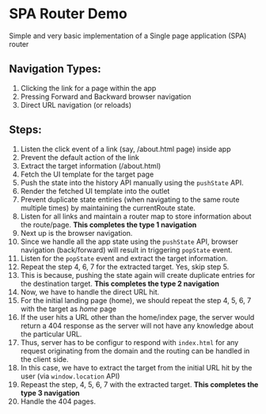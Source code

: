 # SPA Router Demo

Simple and very basic implementation of a Single page application (SPA) router

## Navigation Types:

1. Clicking the link for a page within the app
2. Pressing Forward and Backward browser navigation
3. Direct URL navigation (or reloads)

## Steps:

1. Listen the click event of a link (say, /about.html page) inside app
2. Prevent the default action of the link
3. Extract the target information (/about.html)
4. Fetch the UI template for the target page
5. Push the state into the history API manually using the `pushState` API.
6. Render the fetched UI template into the outlet
7. Prevent duplicate state entiries (when navigating to the same route multiple times) by maintaining the currentRoute state.
8. Listen for all links and maintain a router map to store information about the route/page. **This completes the type 1 navigation**
9. Next up is the browser navigation.
10. Since we handle all the app state using the `pushState` API, browser navigation (back/forward) will result in triggering `popState` event.
11. Listen for the `popState` event and extract the target information.
12. Repeat the step 4, 6, 7 for the extracted target. Yes, skip step 5.
13. This is because, pushing the state again will create duplicate entries for the destination target. **This completes the type 2 navigation**
14. Now, we have to handle the direct URL hit.
15. For the initial landing page (home), we should repeat the step 4, 5, 6, 7 with the target as _home_ page
16. If the user hits a URL other than the home/index page, the server would return a 404 response as the server will not have any knowledge about the particular URL.
17. Thus, server has to be configur to respond with `index.html` for any request originating from the domain and the routing can be handled in the client side.
18. In this case, we have to extract the target from the initial URL hit by the user (via `window.location` API)
19. Repeast the step, 4, 5, 6, 7 with the extracted target. **This completes the type 3 navigation**
20. Handle the 404 pages.
